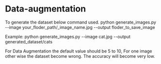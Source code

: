 # Data-augmentation
To generate the dataset below command used.
python generate_images.py --image your_floder_path/_image_name.jpg --output  floder_to_save_image

Example:
python generate_images.py --image cat.jpg --output generated_dataset/cats


For Data Augmentation the default value should be 5 to 10, For one image other wise the dataset become wrong. The accuracy will become very low.
